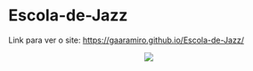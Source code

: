 # Escola-de-Jazz



  Link para ver o site:
https://gaaramiro.github.io/Escola-de-Jazz/




<div align="center">


  <img src="https://github.com/Gaaramiro/Escola-de-Jazz/assets/106935515/232cd26a-be9a-4898-bf0a-cd4bfc1b3cad">
</div>
